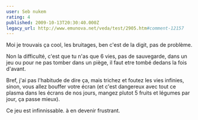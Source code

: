 ```yaml
---
user: Seb nukem
rating: 4
published: 2009-10-13T20:30:40.000Z
legacy_url: http://www.emunova.net/veda/test/2905.htm#comment-12157
---
```

Moi je trouvais ça cool, les bruitages, ben c'est de la digit, pas de problème.

Non la difficulté, c'est que tu n'as que 6 vies, pas de sauvegarde, dans un jeu ou pour ne pas tomber dans un piège, il faut etre tombé dedans la fois d'avant.

Bref, j'ai pas l'habitude de dire ça, mais trichez et foutez les vies infinies, sinon, vous allez bouffer votre écran (et c'est dangereux avec tout ce plasma dans les écrans de nos jours, mangez plutot 5 fruits et légumes par jour, ça passe mieux). 

Ce jeu est infinnissable. à en devenir frustrant.